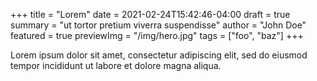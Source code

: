 +++
title = "Lorem"
date = 2021-02-24T15:42:46-04:00
draft = true
summary = "ut tortor pretium viverra suspendisse"
author = "John Doe"
featured = true
previewImg = "/img/hero.jpg"
tags = ["foo", "baz"]
+++

Lorem ipsum dolor sit amet, consectetur
adipiscing elit, sed do eiusmod tempor
incididunt ut labore et dolore magna aliqua.
